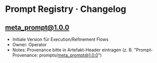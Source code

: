 # Prompt Registry · Changelog

## meta_prompt@1.0.0
- Initiale Version für Execution/Refinement Flows
- Owner: Operator
- Notes: Provenance bitte in Artefakt-Header eintragen (z. B. "Prompt-Provenance: prompts/meta_prompt@1.0.0")
